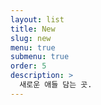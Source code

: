 ```yaml
---
layout: list
title: New
slug: new
menu: true
submenu: true
order: 5
description: >
  새로운 애들 담는 곳.
---
```

